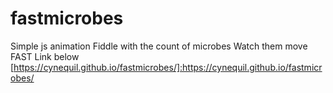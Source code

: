 # fastmicrobes
Simple js animation
Fiddle with the count of microbes
Watch them move FAST
Link below
[https://cynequil.github.io/fastmicrobes/]:https://cynequil.github.io/fastmicrobes/
